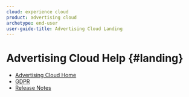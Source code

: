 ```yaml
---
cloud: experience cloud
product: advertising cloud
archetype: end-user
user-guide-title: Advertising Cloud Landing
---
```


# Advertising Cloud Help {#landing}

+ [Advertising Cloud Home](landing-home.md)
+ [GDPR](ad-cloud-gdpr.md)
+ [Release Notes](release-notes-js.md)
